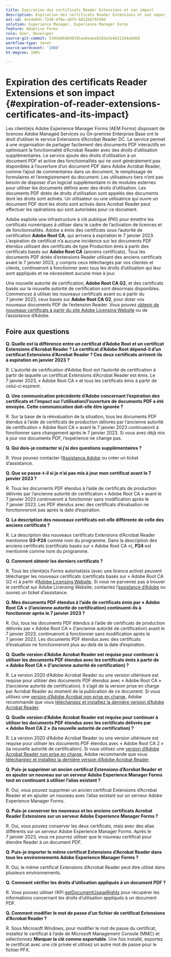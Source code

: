 ```yaml
---
title: Expiration des certificats Reader Extensions et son impact
description: Expiration des certificats Reader Extensions et son impact
exl-id: 4e14e0dc-f248-4f6e-a075-6012b6792d9d
solution: Experience Manager, Experience Manager Forms
feature: Adaptive Forms
role: User, Developer
source-git-commit: 539da06db98395ae6eaee8103a3e4b31204abbb8
workflow-type: tm+mt
source-wordcount: '1088'
ht-degree: 100%

---
```



# Expiration des certificats Reader Extensions et son impact {#expiration-of-reader-extensions-certificates-and-its-impact}

Les client(e)s Adobe Experience Manager Forms (AEM Forms) disposant de licences Adobe Managed Services ou On-premise Enterprise Base ont le droit d’utiliser le service Extensions d’Acrobat Reader DC. Le service permet à une organisation de partager facilement des documents PDF interactifs en optimisant la fonctionnalité d’Acrobat Reader avec des droits d’utilisation supplémentaires. Le service ajoute des droits d’utilisation à un document PDF et active des fonctionnalités qui ne sont généralement pas disponibles à l’ouverture d’un document PDF dans Adobe Acrobat Reader, comme l’ajout de commentaires dans un document, le remplissage de formulaires et l’enregistrement du document. Les utilisateurs tiers n’ont pas besoin de disposer d’un logiciel supplémentaire ni de modules externes pour utiliser les documents définis avec des droits d’utilisation. Les documents PDF dotés de droits d’utilisation sont appelés des documents dont les droits sont activés. Un utilisateur ou une utilisatrice qui ouvre un document PDF dont les droits sont activés dans Acrobat Reader peut effectuer les opérations qui sont autorisées pour ce document.

Adobe exploite une infrastructure à clé publique (PKI) pour émettre les certificats numériques à utiliser dans le cadre de l’activation de licences et de fonctionnalités. Adobe a émis des certificats sous l’autorité de certification **Adobe Root CA**, qui arrivera à expiration le 7 janvier 2023. L’expiration de certificat n’a aucune incidence sur les documents PDF étendus utilisant des certificats de type Production émis à partir des certificats basés sur **Adobe Root CA** (anciens certificats). Tous les documents PDF dotés d’extensions Reader utilisant des anciens certificats avant le 7 janvier 2023, y compris ceux téléchargés par vos clientes et clients, continueront à fonctionner avec tous les droits d’utilisation qui leur sont appliqués et ne nécessitent aucune mise à jour.

Une nouvelle autorité de certification, **Adobe Root CA G2**, et des certificats basés sur la nouvelle autorité de certification sont désormais disponibles. Commencez à utiliser les nouveaux certificats avant ou à partir du 7 janvier 2023, ceux basés sur **Adobe Root CA G2**, pour doter vos nouveaux documents PDF de l’extension Reader.  Vous pouvez [obtenir de nouveaux certificats à partir du site Adobe Licensing Website](https://licensing.adobe.com/) ou de l’assistance d’Adobe.

## Foire aux questions

**Q. Quelle est la différence entre un certificat d’Adobe Root et un certificat Extensions d’Acrobat Reader ? Le certificat d’Adobe Root dépend-il d’un certificat Extensions d’Acrobat Reader ? Ces deux certificats arrivent-ils à expiration en janvier 2023 ?**

R. L’autorité de certification d’Adobe Root est l’autorité de certification à partir de laquelle un certificat Extensions d’Acrobat Reader est émis. Le 7 janvier 2023, « Adobe Root CA » et tous les certificats émis à partir de celui-ci expirent.

**Q. Une communication précédente d’Adobe concernant l’expiration des certificats et l’impact sur l’utilisation/l’ouverture de documents PDF a été envoyée. Cette communication doit-elle être ignorée ?**

R. Sur la base de la réévaluation de la situation, tous les documents PDF étendus à l’aide de certificats de production délivrés par l’ancienne autorité de certification « Adobe Root CA » avant le 7 janvier 2023 continueront à fonctionner sans changement après le 7 janvier 2023. Si vous avez déjà mis à jour vos documents PDF, l’expérience ne change pas.

**Q. Qui dois-je contacter si j’ai des questions supplémentaires ?**

R. Vous pouvez contacter l’[Assistance Adobe](https://experienceleague.adobe.com/fr?support-solution=Experience+Manager&amp;lang=fr#support) ou créer un ticket d’assistance.

**Q. Que se passe-t-il si je n’ai pas mis à jour mon certificat avant le 7 janvier 2023 ?**

R. Tous les documents PDF étendus à l’aide de certificats de production délivrés par l’ancienne autorité de certification « Adobe Root CA » avant le 7 janvier 2023 continueront à fonctionner sans modification après le 7 janvier 2023. Les PDF étendus avec des certificats d’évaluation ne fonctionneront pas après la date d’expiration.

**Q. La description des nouveaux certificats est-elle différente de celle des anciens certificats ?**

R. La description des nouveaux certificats Extensions d’Acrobat Reader mentionne **G3-P24** comme nom du programme. Dans la description des anciens certificats (certificats basés sur « Adobe Root CA »), **P24** est mentionné comme nom du programme.

**Q. Comment obtenir les derniers certificats ?**

R. Tous les client(e)s Forms autorisé(e)s (avec une licence active) peuvent télécharger les nouveaux certificats (certificats basés sur « Adobe Root CA G2 ») à partir d’[Adobe Licensing Website](https://licensing.adobe.com/). Si vous ne parvenez pas à trouver le certificat sur Adobe Licensing Website, contactez l’[assistance d‘Adobe](https://experienceleague.adobe.com/fr?support-solution=Experience+Manager&amp;lang=fr#support) ou ouvrez un ticket d’assistance.

**Q. Mes documents PDF étendus à l’aide de certificats émis par « Adobe Root CA » (l’ancienne autorité de certification) continuent-ils à fonctionner après le 7 janvier 2023 ?**

R. Oui, tous les documents PDF étendus à l’aide de certificats de production délivrés par « Adobe Root CA » (l’ancienne autorité de certification) avant le 7 janvier 2023, continueront à fonctionner sans modification après le 7 janvier 2023. Les documents PDF étendus avec des certificats d’évaluation ne fonctionneront plus au-delà de la date d’expiration.

**Q. Quelle version d’Adobe Acrobat Reader est requise pour continuer à utiliser les documents PDF étendus avec les certificats émis à partir de « Adobe Root CA » (l’ancienne autorité de certification) ?**

R. La version 2020 d’Adobe Acrobat Reader ou une version ultérieure est requise pour utiliser des documents PDF étendus avec « Adobe Root CA » (l’ancienne autorité de certification). Il s’agit de la version prise en charge par Acrobat Reader au moment de la publication de ce document. Si vous utilisez une [version d’Adobe Acrobat non prise en charge](https://helpx.adobe.com/fr/support/programs/eol-matrix.html), Adobe recommande que vous [téléchargiez et installiez la dernière version d’Adobe Acrobat Reader](https://get.adobe.com/fr/reader/).

**Q. Quelle version d’Adobe Acrobat Reader est requise pour continuer à utiliser les documents PDF étendus avec les certificats délivrés par « Adobe Root CA 2 » (la nouvelle autorité de certification) ?**

R. La version 2020 d’Adobe Acrobat Reader ou une version ultérieure est requise pour utiliser les documents PDF étendus avec « Adobe Root CA 2 » (la nouvelle autorité de certification). Si vous utilisez une [version d’Adobe Acrobat Reader non prise en charge](https://helpx.adobe.com/fr/support/programs/eol-matrix.html), Adobe recommande que vous [téléchargiez et installiez la dernière version d’Adobe Acrobat Reader](https://get.adobe.com/fr/reader/).

**Q. Puis-je supprimer un ancien certificat Extensions d’Acrobat Reader et en ajouter un nouveau sur un serveur Adobe Experience Manager Forms tout en continuant à utiliser l’alias existant ?**

R. Oui, vous pouvez supprimer un ancien certificat Extensions d’Acrobat Reader et en ajouter un nouveau avec l’alias existant sur un serveur Adobe Experience Manager Forms.

**Q. Puis-je conserver les nouveaux et les anciens certificats Acrobat Reader Extensions sur un serveur Adobe Experience Manager Forms ?**

R. Oui, vous pouvez conserver les deux certificats, mais avec des alias différents sur un serveur Adobe Experience Manager Forms. Après le 7 janvier 2023, vous ne pourrez utiliser que le nouveau certificat pour étendre Reader à un document PDF.

**Q. Puis-je importer le même certificat Extensions d’Acrobat Reader dans tous les environnements Adobe Experience Manager Forms ?**

R. Oui, le même certificat Extensions d’Acrobat Reader peut être utilisé dans plusieurs environnements.

**Q. Comment vérifier les droits d’utilisation appliqués à un document PDF ?**

R. Vous pouvez utiliser l’API [getDocumentUsageRights](https://experienceleague.adobe.com/docs/experience-manager-65/forms/developer-reference/programming-aem-forms-jee/java-api-quick-start-code-examples/acrobat-reader-dc-extensions-service.html?lang=fr#quick-start-soap-mode-retrieving-credential-information-using-the-java-api) pour récupérer les informations concernant les droits d’utilisation appliqués à un document PDF.

**Q. Comment modifier le mot de passe d’un fichier de certificat Extensions d’Acrobat Reader ?**

R. Sous Microsoft Windows, pour modifier le mot de passe du certificat, installez le certificat à l’aide de Microsoft Management Console (MMC) et sélectionnez **Marquer la clé comme exportable**. Une fois installé, exportez le certificat avec une clé privée et utilisez un autre mot de passe pour le fichier PFX.


<!-- 
## Applying the certificates {#obtaning-and-applying-the-certificates} 

You can choose one of the following paths to apply latest certificates:

* [Updating certificates for an AEM Forms on JEE environment](#Updating-and-Applying-certificates-for-an-AEM-Forms-on-JEE-environment) 
* [Updating certificates for an AEM Forms on OSGi environment](#Updating-and-applying-certificates-for-an-AEM-Forms-on-OSGi-environment)

>[!NOTE]
>
>The document uses the term certificates and credentials interchangeably.

### Pre-requisites {#Pre-requisites}

Updating the certificates requires using actions available on AEM Forms administrator console and Reader Extension APIs provided by AEM Forms. The document is intended for users and administrators with knowledge of using Adobe Experience Manger Forms APIs. Before you start, ensure that: 

* the user has administrator rights on underlying AEM Forms environment. 
* the user has setup the [development environment](https://experienceleague.adobe.com/docs/experience-manager-65/developing/devtools/howto-projects-eclipse.html?lang=fr) and has access to it.
* [obtain the certificates](#obtain-the-certificates).


### Obtain the certificates {#obtain-the-certificates}

The Rights credential is delivered as a digital certificate that contains the public key, the private key, and the password used to access the credential.

If your organization purchases a production version of Reader Extensions, the production Rights credential is delivered by Adobe Licensing Website (LWS). A production Rights credential is unique to your organization and can enable the specific usage rights that you require.

If you obtained Reader Extensions through a partner or software provider who integrated Reader Extensions into their software, the Rights credential is provided to you by that partner who, in turn, receives this credential from Adobe.

>[!NOTE]
>
>The Rights credential cannot be used for typical document signing or assertion of identity. For these applications, you can use a self-sign certificate or acquire an identity certificate from a Certificate Authority (CA).

The following types of Rights credentials are available:

**Customer Evaluation**: A credential with a short validity period that is provided to customers who want to evaluate Reader Extensions. Usage rights applied to documents using this credential expire when the credential expires. This type of credential is valid only for two to three months.

**Production**: A credential with a long validity period that is provided to customers who purchased the full product. Production credentials are unique to each customer but can be installed on multiple systems.

If you have already used certificates to reader extend PDF files, download a production certificate from [Adobe Licensing Website (LWS)](https://licensing.adobe.com/).

### Applying certificates for an AEM Forms on JEE environment {#Updating-and-Applying-certificates-for-an-AEM-Forms-on-JEE-environment} 

Applying new certificates on AEM Forms on JEE stack requires importing new credentials and applying usage rights. You can use admin console to import credentials and AEM Forms Reader Extension APIs to apply usage rights. 

#### Import and configure credentials 

You can use the Trust Store Management pages to import a new credential. The Trust Store may contain more than one Reader Extensions credential. Designate one of those credentials as the default Reader Extensions credential. The default credential is used when a Workbench user is unable to determine which credential to use during process creation. These rules apply to default credentials:

* If you import a Reader Extensions credential and the Trust Store contains no other Reader Extensions credentials, it is set as the default.
* If you import a Reader Extensions credential with the Default option selected, the default type is removed from an existing default credential. The imported credential becomes the default.
* You cannot delete a default Reader Extensions credential. To delete the default credential, first set another credential as the default. An exception to this rule is that if there is only one credential, you can delete it even though it is the default.
* You cannot update a default Reader Extensions credential.

To import the credentials: 

1. In administration console, click Settings > Trust Store Management > Local Credentials.
1. Click Import and, under Trust Store Type, select Acrobat Reader DC extensions Credential.
1. (Optional) To indicate that this credential is the default credential to use with Acrobat Reader DC extensions, select Default.
1. In the Alias box, type an identifier for the credential. This identifier is used as the display name for the credential in Acrobat Reader DC extensions. This alias is also used to access the credential programmatically using the AEM forms SDK.
1. Click Choose File to locate the credential, type the password of the credential, and then click OK.

If the error message "Failed to import credential due to either incorrect file format, or incorrect password" appears, verify that the password is valid.

You can also import and delete credentials programmatically. (See [Programming with AEM forms](../../developing/credentials.md).)

<!-- ### Remove usage rights from existing rights-enabled PDF documents

Remove usage rights from existing rights-enabled PDF documents before applying usage rights with latest credentials. AEM Forms on JEE provides APIs to remove usage rights. For detailed instructions, see [Removing Usage Rights from PDF Documents](../../developing/assigning-usage-rights.md#removing-usage-rights-from-pdf-documents).

To remove usage rights for AEM Forms on JEE processes developed in Workbench, see [Workbench Help](https://helpx.adobe.com/content/dam/help/fr/experience-manager/6-5/forms/pdf/WorkbenchHelp.pdf). 

#### Apply the usage rights to PDF documents 

After importing new credentials, you can apply usage rights to PDF documents using the Acrobat Reader DC extensions Java Client API and web service.  For details, see [Applying Usage Rights to PDF Documents](../../developing/assigning-usage-rights.md#applying-usage-rights-to-pdf-documents). 


### Applying certificates for an AEM Forms on OSGi environment {#Updating-and-applying-certificates-for-an-AEM-Forms-on-OSGi-environment}

Applying new certificates on AEM Forms on OSGi stack requires importing new credentials and applying usage rights. You can use admin console to import credentials and AEM Forms Reader Extension APIs to apply usage rights. 

#### Import credentials {#Import-credentials}

In an AEM Forms on OSGi environment, a Reader Extension credential is associated with fd-service user. Before adding credentials for fd-user key store, perform the following steps to create a key store: 

1. Log in to your AEM Author instance as an Administrator.
1. Go to **[!UICONTROL Tools]**> **[!UICONTROL Security]**>**[!UICONTROL Users]**.
1. Scroll down the list of users until you find fd-service user account.
1. Click **[!UICONTROL fd-service]** user.
1. Click keystore tab.
1. Click **[!UICONTROL Create KeyStore]**.
1. Set the KeyStore Access Password and save your settings to create the KeyStore password.

After creating the key-store, add credentials to fd-service user. The following video explains the steps: 

>[!VIDEO](https://images-tv.adobe.com/mpcv3/5577/8db8e554-f04b-4fae-8108-b9b5e0eb03ad_1627925794.854x480at800_h264.mp4)

The following command list the details of the pfx file. Before running the command, navigate to the directory that contains the .pfx file.

`keytool -v -list -storetype pkcs12 -keystore [name of your .pfx file]`

For example, keytool -v -list -storetype pkcs12 -keystore 1005566.pfx where 1005566.pfx is the name of my pfx file

<!-- ### Remove usage rights from existing rights-enabled PDF documents

Remove usage rights from existing rights-enabled PDF documents before applying usage rights with latest credentials. You can remove the usage rights for a document by invoking the removeUsageRights API from within the docAssuranceServiceAPI. For detailed information, see [Remove Usage Rights](/help/forms/using/aem-document-services-programmatically.md#removing-usage-rights) document.

#### Apply the usage rights to PDF documents 

To apply usage rights in an AEM Forms on OSGi environment, Create custom OSGi service to usage rights to the documents. You can also create a servlet with a POST method to return the reader extended PDF to the user. For detailed instructions, see [Applying Reader Extensions](https://experienceleague.adobe.com/docs/experience-manager-learn/forms/document-services/apply-reader-extension-rights-to-pdf.html?lang=fr).  -->
